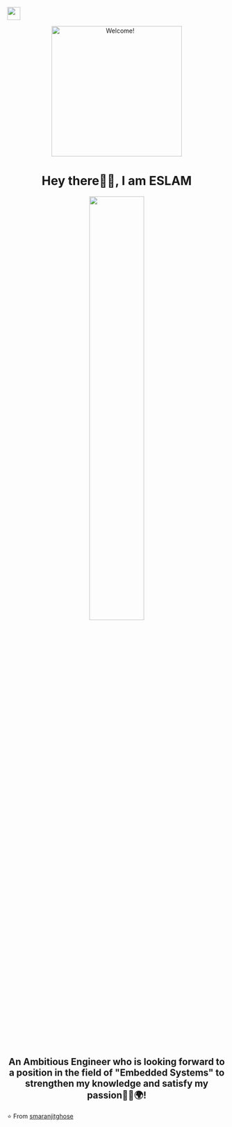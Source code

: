 <img src="https://github.com/phreak/phreak/blob/master/gifs/Hi.gif" width="30px"></h2>

<div align="center" width="50">

<img src="https://i.imgur.com/dTYwdG1.gif" alt="Welcome!" width="300"/>

</div>
<h1 align= "center"><b>Hey there🙋‍♂️, I am ESLAM </b></h1>
<p align="center"><img width=50% src="https://laurencteffeau.files.wordpress.com/2020/07/firecomputergliphy.gif?w=480"></p>
<h2 align= "center"><b>An Ambitious Engineer who is looking forward to a position in the field of "Embedded Systems" to strengthen
my knowledge and satisfy my passion🧠🤝🌍!</b></h2>

⭐️ From [smaranjitghose](https://github.com/smaranjitghose)
